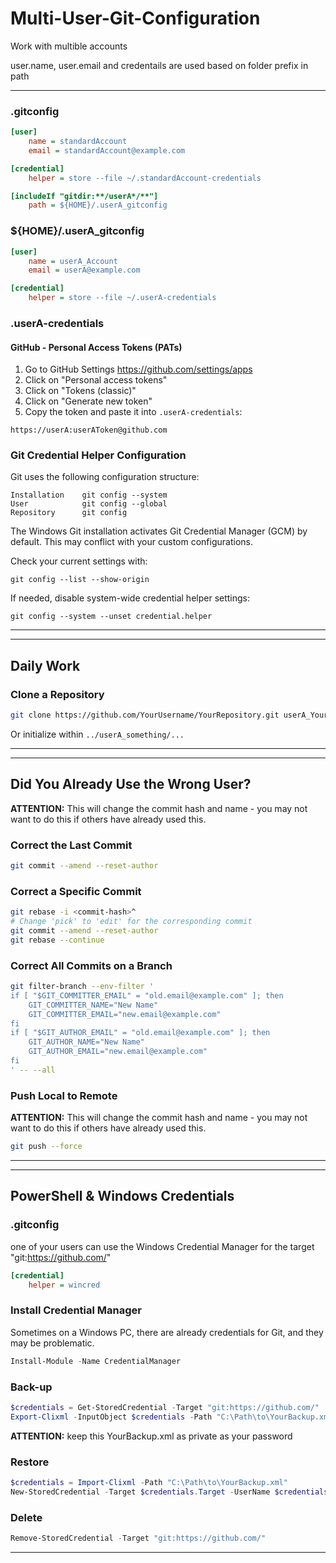 # Multi-User-Git-Configuration
Work with multible accounts

user.name, user.email and credentails are used based on folder prefix in path


---

### .gitconfig

```ini
[user]
    name = standardAccount
    email = standardAccount@example.com

[credential]
    helper = store --file ~/.standardAccount-credentials

[includeIf "gitdir:**/userA*/**"]
    path = ${HOME}/.userA_gitconfig
```

### ${HOME}/.userA_gitconfig

```ini
[user]
    name = userA_Account
    email = userA@example.com

[credential]
    helper = store --file ~/.userA-credentials
```

### .userA-credentials

#### GitHub - Personal Access Tokens (PATs)

1. Go to GitHub Settings https://github.com/settings/apps
2. Click on "Personal access tokens"
3. Click on "Tokens (classic)"
4. Click on "Generate new token"
5. Copy the token and paste it into `.userA-credentials`:

```plaintext
https://userA:userAToken@github.com
```

### Git Credential Helper Configuration

Git uses the following configuration structure:
```
Installation 	git config --system
User 			git config --global
Repository 		git config
```

The Windows Git installation activates Git Credential Manager (GCM) by default. This may conflict with your custom configurations.

Check your current settings with:
```text
git config --list --show-origin
```

If needed, disable system-wide credential helper settings:
```text
git config --system --unset credential.helper
```
---
---

## Daily Work

### Clone a Repository

```sh
git clone https://github.com/YourUsername/YourRepository.git userA_YourRepository
```

Or initialize within `../userA_something/...`



---
---

## Did You Already Use the Wrong User?

**ATTENTION:** This will change the commit hash and name - you may not want to do this if others have already used this.

### Correct the Last Commit

```sh
git commit --amend --reset-author
```

### Correct a Specific Commit

```sh
git rebase -i <commit-hash>^
# Change 'pick' to 'edit' for the corresponding commit
git commit --amend --reset-author
git rebase --continue
```

### Correct All Commits on a Branch

```sh
git filter-branch --env-filter '
if [ "$GIT_COMMITTER_EMAIL" = "old.email@example.com" ]; then
    GIT_COMMITTER_NAME="New Name"
    GIT_COMMITTER_EMAIL="new.email@example.com"
fi
if [ "$GIT_AUTHOR_EMAIL" = "old.email@example.com" ]; then
    GIT_AUTHOR_NAME="New Name"
    GIT_AUTHOR_EMAIL="new.email@example.com"
fi
' -- --all
```

### Push Local to Remote

**ATTENTION:** This will change the commit hash and name - you may not want to do this if others have already used this.

```sh
git push --force
```


---
---

## PowerShell & Windows Credentials
### .gitconfig

one of your users can use the Windows Credential Manager for the target "git:https://github.com/"

```ini
[credential]
    helper = wincred

```

### Install Credential Manager
Sometimes on a Windows PC, there are already credentials for Git, and they may be problematic.
```powershell
Install-Module -Name CredentialManager
```

### Back-up

```powershell
$credentials = Get-StoredCredential -Target "git:https://github.com/"
Export-Clixml -InputObject $credentials -Path "C:\Path\to\YourBackup.xml"
```

**ATTENTION:** keep this YourBackup.xml as private as your password


### Restore

```powershell
$credentials = Import-Clixml -Path "C:\Path\to\YourBackup.xml"
New-StoredCredential -Target $credentials.Target -UserName $credentials.UserName -SecurePassword $credentials.Password -Persist LocalMachine
```

### Delete

```powershell
Remove-StoredCredential -Target "git:https://github.com/"
```

---
